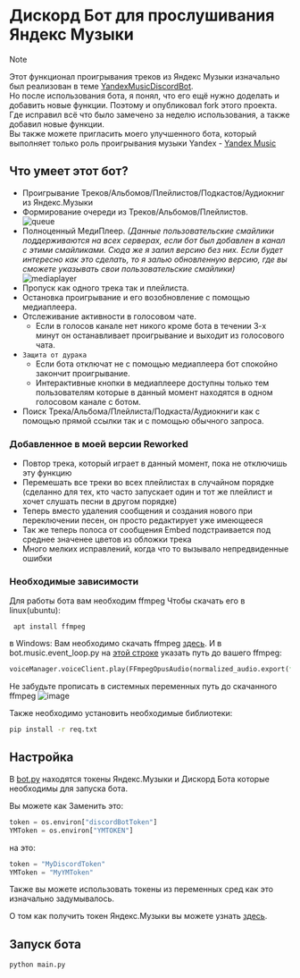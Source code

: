 # Дискорд Бот для прослушивания Яндекс Музыки

> [!NOTE]
> Этот функционал проигрывания треков из Яндекс Музыки изначально был реализован в теме [YandexMusicDiscordBot](https://github.com/Delitel-WEB/YandexMusicDiscordBot).<br />
> Но после использования бота, я понял, что его ещё нужно доделать и добавить новые функции. Поэтому и опубликовал fork этого проекта. Где исправил всё что было замечено за неделю использования, а также добавил новые функции.<br />
> Вы также можете пригласить моего улучшенного бота, который выполняет только роль проигрывания музыки Yandex - [Yandex Music](https://discord.com/api/oauth2/authorize?client_id=1171294403072118854&permissions=8&scope=bot)

## Что умеет этот бот?
- Проигрывание Треков/Альбомов/Плейлистов/Подкастов/Аудиокниг из Яндекс.Музыки
- Формирование очереди из Треков/Альбомов/Плейлистов.<br />
![queue](https://github.com/llimonix/YandexMusicDiscordBotReworked/assets/58168234/26c8d019-8410-4238-8d8f-33e5a3c9d300)
- Полноценный МедиПлеер. _(Данные пользовательские смайлики поддерживаются на всех серверах, если бот был добавлен в канал с этими смайликами. Сюда же я залил версию без них. Если будет интересно как это сделать, то я залью обновленную версию, где вы сможете указывать свои пользовательские смайлики)_<br />
![mediaplayer](https://github.com/llimonix/YandexMusicDiscordBotReworked/assets/58168234/2c00f2d8-8e56-4e50-9732-be60e39fc4ad)
- Пропуск как одного трека так и плейлиста.
- Остановка проигрывание и его возобновление с помощью медиаплеера.
- Отслеживание активности в голосовом чате.
    - Если в голосов канале нет никого кроме бота в течении 3-х минут он останавливает проигрывание и выходит из голосового чата.
- `Защита от дурака`
    - Если бота отключат не с помощью медиаплеера бот спокойно закончит проигрывание.
    - Интерактивные кнопки в медиаплеере доступны только тем пользователям которые в данный момент находятся в одном голосовом канале с ботом.
- Поиск Трека/Альбома/Плейлиста/Подкаста/Аудиокниги как с помощью прямой ссылки так и с помощью обычного запроса.

### **Добавленное в моей версии Reworked**

- Повтор трека, который играет в данный момент, пока не отключишь эту функцию
- Перемешать все треки во всех плейлистах в случайном порядке (сделанно для тех, кто часто запускает один и тот же плейлист и хочет слушать песни в другом порядке)
- Теперь вместо удаления сообщения и создания нового при переключении песен, он просто редактирует уже имеющееся
- Так же теперь полоса от сообщения Embed подстраивается под среднее значенее цветов из обложки трека
- Много мелких исправлений, когда что то вызывало непредвиденные ошибки


### Необходимые зависимости
Для работы бота вам необходим ffmpeg
Чтобы скачать его в linux(ubuntu):
```shell
 apt install ffmpeg
```
в Windows:
Вам необходимо скачать ffmpeg [здесь](https://ffmpeg.org/).
И в bot.music.event_loop.py на [этой строке](bot/music/event_loop.py#L72) указать путь до вашего ffmpeg:
```python
voiceManager.voiceClient.play(FFmpegOpusAudio(normalized_audio.export(format='wav'), pipe=True, executable="ffmpeg.exe"))
```
Не забудьте прописать в системных переменных путь до скачанного ffmpeg
![image](https://github.com/llimonix/YandexMusicDiscordBotReworked/assets/58168234/61402f0a-577b-4d15-9285-4a67376e9b99)


Также необходимо установить необходимые библиотеки:
```cmd
pip install -r req.txt
```

## Настройка
В [bot.py](bot/cfg.py) находятся токены Яндекс.Музыки и Дискорд Бота которые необходимы для запуска бота.

Вы можете как 
Заменить это:
```python
token = os.environ["discordBotToken"]
YMToken = os.environ["YMTOKEN"]
```
на это:
```python
token = "MyDiscordToken"
YMToken = "MyYMToken"
```
Также вы можете использовать токены из переменных сред как это изначально задумывалось.

О том как получить токен Яндекс.Музыки вы можете узнать [здесь](https://github.com/MarshalX/yandex-music-api/discussions/513).


## Запуск бота
```cmd
python main.py
```
